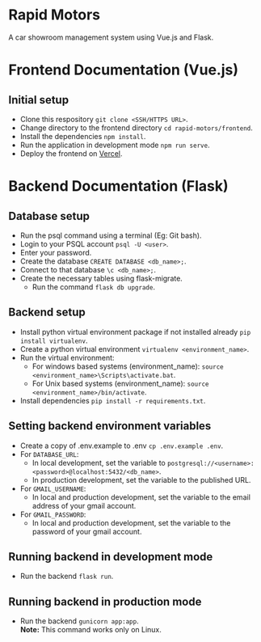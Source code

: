 # Rapid Motors

A car showroom management system using Vue.js and Flask.

# Frontend Documentation (Vue.js)

## Initial setup

- Clone this respository `git clone <SSH/HTTPS URL>`.
- Change directory to the frontend directory `cd rapid-motors/frontend`.
- Install the dependencies `npm install`.
- Run the application in development mode `npm run serve`.
- Deploy the frontend on [Vercel](https://vercel.com).

# Backend Documentation (Flask)

## Database setup

- Run the psql command using a terminal (Eg: Git bash).
- Login to your PSQL account `psql -U <user>`.
- Enter your password.
- Create the database `CREATE DATABASE <db_name>;`.
- Connect to that database `\c <db_name>;`.
- Create the necessary tables using flask-migrate.
  - Run the command `flask db upgrade`.

## Backend setup

- Install python virtual environment package if not installed already `pip install virtualenv`.
- Create a python virtual environment `virtualenv <environment_name>`.
- Run the virtual environment:
  - For windows based systems (environment_name): `source <environment_name>\Scripts\activate.bat`.
  - For Unix based systems (environment_name): `source <environment_name>/bin/activate`.
- Install dependencies `pip install -r requirements.txt`.

## Setting backend environment variables

- Create a copy of .env.example to .env `cp .env.example .env`.
- For `DATABASE_URL`:
  - In local development, set the variable to `postgresql://<username>:<password>@localhost:5432/<db_name>`.
  - In production development, set the variable to the published URL.
- For `GMAIL_USERNAME`:
  - In local and production development, set the variable to the email address of your gmail account.
- For `GMAIL_PASSWORD`:
  - In local and production development, set the variable to the password of your gmail account.

## Running backend in development mode

- Run the backend `flask run`.

## Running backend in production mode

- Run the backend `gunicorn app:app`. <br />**Note:** This command works only on Linux.
